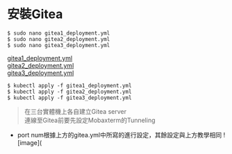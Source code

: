 # 安裝Gitea
```
$ sudo nano gitea1_deployment.yml
$ sudo nano gitea2_deployment.yml
$ sudo nano gitea3_deployment.yml
```
[gitea1_deployment.yml](https://github.com/jai-9110/Harmonia-DFL/blob/889284300bcd6de6b3d9fe9a0e8467a9335db4a3/%E5%AE%89%E8%A3%9DHarmonia/gitea1_deployment.yml)    
[gitea2_deployment.yml](https://github.com/jai-9110/Harmonia-DFL/blob/889284300bcd6de6b3d9fe9a0e8467a9335db4a3/%E5%AE%89%E8%A3%9DHarmonia/gitea2_deployment.yml)  
[gitea3_deployment.yml](https://github.com/jai-9110/Harmonia-DFL/blob/889284300bcd6de6b3d9fe9a0e8467a9335db4a3/%E5%AE%89%E8%A3%9DHarmonia/gitea3_deployment.yml)  
```
$ kubectl apply -f gitea1_deployment.yml
$ kubectl apply -f gitea2_deployment.yml
$ kubectl apply -f gitea3_deployment.yml
```
> 在三台實體機上各自建立Gitea server  
> 連線至Gitea前要先設定Mobaxterm的Tunneling
* port num根據上方的gitea.yml中所寫的進行設定，其餘設定與上方教學相同
![image](
